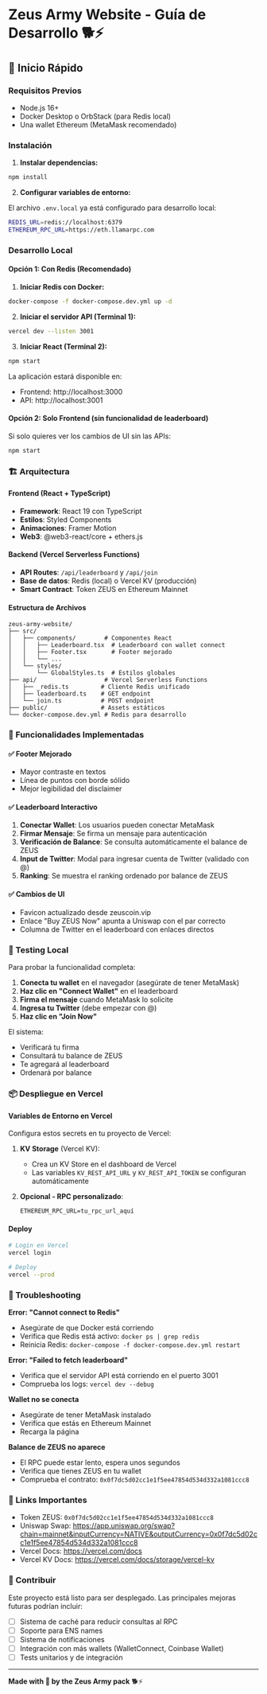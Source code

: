 # Zeus Army Website - Guía de Desarrollo 🐕⚡

## 🚀 Inicio Rápido

### Requisitos Previos
- Node.js 16+
- Docker Desktop o OrbStack (para Redis local)
- Una wallet Ethereum (MetaMask recomendado)

### Instalación

1. **Instalar dependencias:**
```bash
npm install
```

2. **Configurar variables de entorno:**

El archivo `.env.local` ya está configurado para desarrollo local:
```bash
REDIS_URL=redis://localhost:6379
ETHEREUM_RPC_URL=https://eth.llamarpc.com
```

### Desarrollo Local

#### Opción 1: Con Redis (Recomendado)

1. **Iniciar Redis con Docker:**
```bash
docker-compose -f docker-compose.dev.yml up -d
```

2. **Iniciar el servidor API (Terminal 1):**
```bash
vercel dev --listen 3001
```

3. **Iniciar React (Terminal 2):**
```bash
npm start
```

La aplicación estará disponible en:
- Frontend: http://localhost:3000
- API: http://localhost:3001

#### Opción 2: Solo Frontend (sin funcionalidad de leaderboard)

Si solo quieres ver los cambios de UI sin las APIs:

```bash
npm start
```

### 🏗️ Arquitectura

#### Frontend (React + TypeScript)
- **Framework**: React 19 con TypeScript
- **Estilos**: Styled Components
- **Animaciones**: Framer Motion
- **Web3**: @web3-react/core + ethers.js

#### Backend (Vercel Serverless Functions)
- **API Routes**: `/api/leaderboard` y `/api/join`
- **Base de datos**: Redis (local) o Vercel KV (producción)
- **Smart Contract**: Token ZEUS en Ethereum Mainnet

#### Estructura de Archivos
```
zeus-army-website/
├── src/
│   ├── components/        # Componentes React
│   │   ├── Leaderboard.tsx  # Leaderboard con wallet connect
│   │   ├── Footer.tsx       # Footer mejorado
│   │   └── ...
│   └── styles/
│       └── GlobalStyles.ts  # Estilos globales
├── api/                   # Vercel Serverless Functions
│   ├── _redis.ts         # Cliente Redis unificado
│   ├── leaderboard.ts    # GET endpoint
│   └── join.ts           # POST endpoint
├── public/               # Assets estáticos
└── docker-compose.dev.yml # Redis para desarrollo
```

### 🔑 Funcionalidades Implementadas

#### ✅ Footer Mejorado
- Mayor contraste en textos
- Línea de puntos con borde sólido
- Mejor legibilidad del disclaimer

#### ✅ Leaderboard Interactivo
1. **Conectar Wallet**: Los usuarios pueden conectar MetaMask
2. **Firmar Mensaje**: Se firma un mensaje para autenticación
3. **Verificación de Balance**: Se consulta automáticamente el balance de ZEUS
4. **Input de Twitter**: Modal para ingresar cuenta de Twitter (validado con @)
5. **Ranking**: Se muestra el ranking ordenado por balance de ZEUS

#### ✅ Cambios de UI
- Favicon actualizado desde zeuscoin.vip
- Enlace "Buy ZEUS Now" apunta a Uniswap con el par correcto
- Columna de Twitter en el leaderboard con enlaces directos

### 🧪 Testing Local

Para probar la funcionalidad completa:

1. **Conecta tu wallet** en el navegador (asegúrate de tener MetaMask)
2. **Haz clic en "Connect Wallet"** en el leaderboard
3. **Firma el mensaje** cuando MetaMask lo solicite
4. **Ingresa tu Twitter** (debe empezar con @)
5. **Haz clic en "Join Now"**

El sistema:
- Verificará tu firma
- Consultará tu balance de ZEUS
- Te agregará al leaderboard
- Ordenará por balance

### 📦 Despliegue en Vercel

#### Variables de Entorno en Vercel

Configura estos secrets en tu proyecto de Vercel:

1. **KV Storage** (Vercel KV):
   - Crea un KV Store en el dashboard de Vercel
   - Las variables `KV_REST_API_URL` y `KV_REST_API_TOKEN` se configuran automáticamente

2. **Opcional - RPC personalizado**:
   ```
   ETHEREUM_RPC_URL=tu_rpc_url_aquí
   ```

#### Deploy

```bash
# Login en Vercel
vercel login

# Deploy
vercel --prod
```

### 🐛 Troubleshooting

**Error: "Cannot connect to Redis"**
- Asegúrate de que Docker está corriendo
- Verifica que Redis está activo: `docker ps | grep redis`
- Reinicia Redis: `docker-compose -f docker-compose.dev.yml restart`

**Error: "Failed to fetch leaderboard"**
- Verifica que el servidor API está corriendo en el puerto 3001
- Comprueba los logs: `vercel dev --debug`

**Wallet no se conecta**
- Asegúrate de tener MetaMask instalado
- Verifica que estás en Ethereum Mainnet
- Recarga la página

**Balance de ZEUS no aparece**
- El RPC puede estar lento, espera unos segundos
- Verifica que tienes ZEUS en tu wallet
- Comprueba el contrato: `0x0f7dc5d02cc1e1f5ee47854d534d332a1081ccc8`

### 🔗 Links Importantes

- Token ZEUS: `0x0f7dc5d02cc1e1f5ee47854d534d332a1081ccc8`
- Uniswap Swap: https://app.uniswap.org/swap?chain=mainnet&inputCurrency=NATIVE&outputCurrency=0x0f7dc5d02cc1e1f5ee47854d534d332a1081ccc8
- Vercel Docs: https://vercel.com/docs
- Vercel KV Docs: https://vercel.com/docs/storage/vercel-kv

### 🤝 Contribuir

Este proyecto está listo para ser desplegado. Las principales mejoras futuras podrían incluir:

- [ ] Sistema de caché para reducir consultas al RPC
- [ ] Soporte para ENS names
- [ ] Sistema de notificaciones
- [ ] Integración con más wallets (WalletConnect, Coinbase Wallet)
- [ ] Tests unitarios y de integración

---

**Made with 💙 by the Zeus Army pack** 🐕⚡
